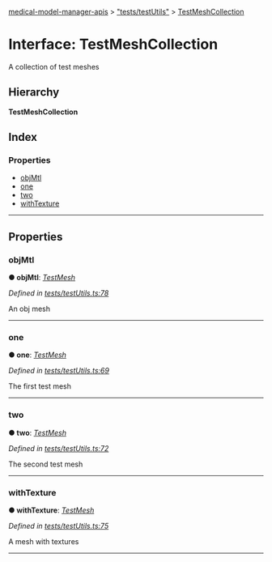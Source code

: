 [medical-model-manager-apis](../README.md) > ["tests/testUtils"](../modules/_tests_testutils_.md) > [TestMeshCollection](../interfaces/_tests_testutils_.testmeshcollection.md)

# Interface: TestMeshCollection

A collection of test meshes

## Hierarchy

**TestMeshCollection**

## Index

### Properties

* [objMtl](_tests_testutils_.testmeshcollection.md#objmtl)
* [one](_tests_testutils_.testmeshcollection.md#one)
* [two](_tests_testutils_.testmeshcollection.md#two)
* [withTexture](_tests_testutils_.testmeshcollection.md#withtexture)

---

## Properties

<a id="objmtl"></a>

###  objMtl

**● objMtl**: *[TestMesh](_tests_testutils_.testmesh.md)*

*Defined in [tests/testUtils.ts:78](https://github.com/drryanjames/medical-model-management-apis/blob/f5b2e31/src/tests/testUtils.ts#L78)*

An obj mesh

___
<a id="one"></a>

###  one

**● one**: *[TestMesh](_tests_testutils_.testmesh.md)*

*Defined in [tests/testUtils.ts:69](https://github.com/drryanjames/medical-model-management-apis/blob/f5b2e31/src/tests/testUtils.ts#L69)*

The first test mesh

___
<a id="two"></a>

###  two

**● two**: *[TestMesh](_tests_testutils_.testmesh.md)*

*Defined in [tests/testUtils.ts:72](https://github.com/drryanjames/medical-model-management-apis/blob/f5b2e31/src/tests/testUtils.ts#L72)*

The second test mesh

___
<a id="withtexture"></a>

###  withTexture

**● withTexture**: *[TestMesh](_tests_testutils_.testmesh.md)*

*Defined in [tests/testUtils.ts:75](https://github.com/drryanjames/medical-model-management-apis/blob/f5b2e31/src/tests/testUtils.ts#L75)*

A mesh with textures

___


